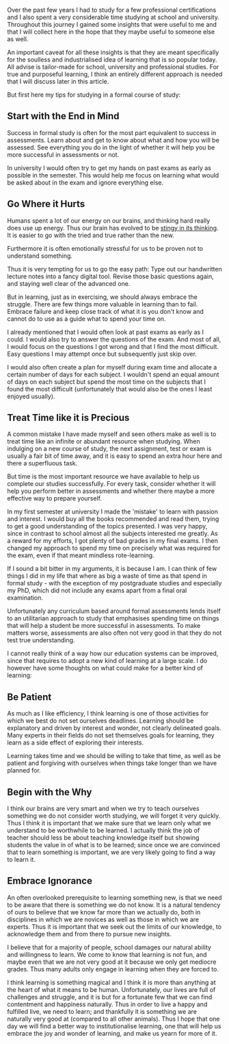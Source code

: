 
Over the past few years I had to study for a few professional certifications and I also spent a very considerable time studying at school and university. Throughout this journey I gained some insights that were useful to me and that I will collect here in the hope that they maybe useful to someone else as well.

An important caveat for all these insights is that they are meant specifically for the soulless and industrialised idea of learning that is so popular today. All advise is tailor-made for school, university and professional studies. For true and purposeful learning, I think an entirely different approach is needed that I will discuss later in this article. 

But first here my tips for studying in a formal course of study:

## Start with the End in Mind

Success in formal study is often for the most part equivalent to success in assessments. Learn about and get to know about what and how you will be assessed. See everything you do in the light of whether it will help you be more successful in assessments or not.

In university I would often try to get my hands on past exams as early as possible in the semester. This would help me focus on learning what would be asked about in the exam and ignore everything else.

## Go Where it Hurts

Humans spent a lot of our energy on our brains, and thinking hard really does use up energy. Thus our brain has evolved to be [stingy in its thinking](https://www.goodreads.com/book/show/11468377-thinking-fast-and-slow). It is easier to go with the tried and true rather than the new.

Furthermore it is often emotionally stressful for us to be proven not to understand something.

Thus it is very tempting for us to go the easy path: Type out our handwritten lecture notes into a fancy digital tool. Revise those basic questions again, and staying well clear of the advanced one.

But in learning, just as in exercising, we should always embrace the struggle. There are few things more valuable in learning than to fail. Embrace failure and keep close track of what it is you don't know and cannot do to use as a guide what to spend your time on.

I already mentioned that I would often look at past exams as early as I could. I would also try to answer the questions of the exam. And most of all, I would focus on the questions I got wrong and that I find the most difficult. Easy questions I may attempt once but subsequently just skip over.

I would also often create a plan for myself during exam time and allocate a certain number of days for each subject. I wouldn't spend an equal amount of days on each subject but spend the most time on the subjects that I found the most difficult (unfortunately that would also be the ones I least enjoyed usually).

## Treat Time like it is Precious

A common mistake I have made myself and seen others make as well is to treat time like an infinite or abundant resource when studying. When indulging on a new course of study, the next assignment, test or exam is usually a fair bit of time away, and it is easy to spend an extra hour here and there a superfluous task.

But time is the most important resource we have available to help us complete our studies successfully. For every task, consider whether it will help you perform better in assessments and whether there maybe a more effective way to prepare yourself.

In my first semester at university I made the 'mistake' to learn with passion and interest. I would buy all the books recommended and read them, trying to get a good understanding of the topics presented. I was very happy, since in contrast to school almost all the subjects interested me greatly. As a reward for my efforts, I got plenty of bad grades in my final exams. I then changed my approach to spend my time on precisely what was required for the exam, even if that meant mindless rote-learning.

If I sound a bit bitter in my arguments, it is because I am. I can think of few things I did in my life that where as big a waste of time as that spend in formal study - with the exception of my postgraduate studies and especially my PhD, which did not include any exams apart from a final oral examination.

Unfortunately any curriculum based around formal assessments lends itself to an utilitarian approach to study that emphasises spending time on things that will help a student be more successful in assessments. To make matters worse, assessments are also often not very good in that they do not test true understanding. 
 
I cannot really think of a way how our education systems can be improved, since that requires to adopt a new kind of learning at a large scale. I do however have some thoughts on what could make for a better kind of learning:

## Be Patient

As much as I like efficiency, I think learning is one of those activities for which we best do not set ourselves deadlines. Learning should be explanatory and driven by interest and wonder, not clearly delineated goals. Many experts in their fields do not set themselves goals for learning, they learn as a side effect of exploring their interests.

Learning takes time and we should be willing to take that time, as well as be patient and forgiving with ourselves when things take longer than we have planned for.

## Begin with the Why

I think our brains are very smart and when we try to teach ourselves something we do not consider worth studying, we will forget it very quickly. Thus I think it is important that we make sure that we learn only what we understand to be worthwhile to be learned. I actually think the job of teacher should less be about teaching knowledge itself but showing students the value in of what is to be learned; since once we are convinced that to learn something is important, we are very likely going to find a way to learn it.

## Embrace Ignorance

An often overlooked prerequisite to learning something new, is that we need to be aware that there is something we do not know. It is a natural tendency of ours to believe that we know far more than we actually do, both in disciplines in which we are novices as well as those in which we are experts. Thus it is important that we seek out the limits of our knowledge, to acknowledge them and from there to pursue new insights.

I believe that for a majority of people, school damages our natural ability and willingness to learn. We come to know that learning is not fun, and maybe even that we are not very good at it because we only get mediocre grades. Thus many adults only engage in learning when they are forced to.

I think learning is something magical and I think it is more than anything at the heart of what it means to be human. Unfortunately, our lives are full of challenges and struggle, and it is but for a fortunate few that we can find contentment and happiness naturally. Thus in order to live a happy and fulfilled live, we need to learn; and thankfully it is something we are naturally very good at (compared to all other animals). Thus I hope that one day we will find a better way to institutionalise learning, one that will help us embrace the joy and wonder of learning, and make us yearn for more of it.



